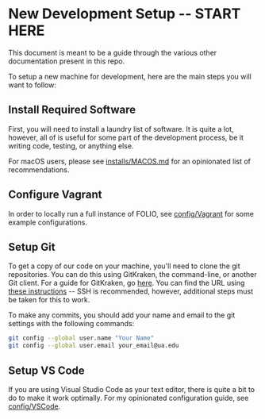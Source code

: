 # New Development Setup -- START HERE

This document is meant to be a guide through the various other documentation present in this repo.

To setup a new machine for development, here are the main steps you will want to follow:

## Install Required Software

First, you will need to install a laundry list of software. It is quite a lot, however, all of is
useful for some part of the development process, be it writing code, testing, or anything else.

For macOS users, please see [installs/MACOS.md](installs/MACOS.md) for an opinionated list of
recommendations.

<!-- TODO: Write Windows and/or more generic instructions -->

## Configure Vagrant

In order to locally run a full instance of FOLIO, see [config/Vagrant](../../config/Vagrant) for
some example configurations.

## Setup Git

To get a copy of our code on your machine, you'll need to clone the git repositories. You can do
this using GitKraken, the command-line, or another Git client. For a guide for GitKraken, go
[here](https://support.gitkraken.com/start-here/guide/). You can find the URL using
[these instructions](https://docs.github.com/en/repositories/creating-and-managing-repositories/cloning-a-repository)
-- SSH is recommended, however, additional steps must be taken for this to work.

To make any commits, you should add your name and email to the git settings with the following
commands:

```sh
git config --global user.name "Your Name"
git config --global user.email your_email@ua.edu
```

## Setup VS Code

If you are using Visual Studio Code as your text editor, there is quite a bit to do to make it work
optimally. For my opinionated configuration guide, see [config/VSCode](../../config/VSCode).
